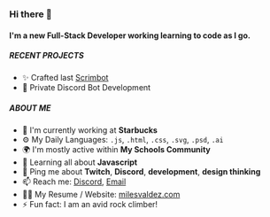 ### Hi there 👋

#### I'm a new Full-Stack Developer working learning to code as I go.

##### RECENT PROJECTS

- ✨ Crafted last [Scrimbot](scrimbot.schwa.tech/)
- 🤖 Private Discord Bot Development

##### ABOUT ME

- 🏢 I'm currently working at **Starbucks**
- ⚙️ My Daily Languages: `.js`, `.html`, `.css`, `.svg`, `.psd`, `.ai`
- 🌍 I'm mostly active within **My Schools Community**
- 🌱 Learning all about **Javascript**
- 💬 Ping me about **Twitch**, **Discord**, **development**, **design thinking**
- 📫 Reach me: <a target="_blank" rel="noopener noreferrer" href="https://discordapp.com/channels/@me/137047901489594368" data-hovercard-type="issue" data-hovercard-url="https://discordapp.com/channels/@me/137047901489594368">Discord</a>, [Email](mailto:business@milesvaldez.com)
- 👩‍🏫 My Resume / Website: [milesvaldez.com](https://milesvaldez.com)
- ⚡️ Fun fact: I am an avid rock climber!
